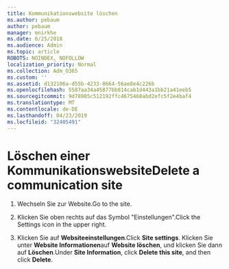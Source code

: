 ```yaml
---
title: Kommunikationswebsite löschen
ms.author: pebaum
author: pebaum
manager: mnirkhe
ms.date: 6/25/2018
ms.audience: Admin
ms.topic: article
ROBOTS: NOINDEX, NOFOLLOW
localization_priority: Normal
ms.collection: Adm_O365
ms.custom: ''
ms.assetid: d132106a-d55b-4233-8664-56ae8e4c226b
ms.openlocfilehash: 5587aa34a45877bb814cab1d443a1bb21a41eeb5
ms.sourcegitcommit: 9d78905c512192ffc4675468abd2efc5f2e4baf4
ms.translationtype: MT
ms.contentlocale: de-DE
ms.lasthandoff: 04/23/2019
ms.locfileid: "32405491"
---
```

# <a name="delete-a-communication-site"></a><span data-ttu-id="7727d-102">Löschen einer Kommunikationswebsite</span><span class="sxs-lookup"><span data-stu-id="7727d-102">Delete a communication site</span></span>

1. <span data-ttu-id="7727d-103">Wechseln Sie zur Website.</span><span class="sxs-lookup"><span data-stu-id="7727d-103">Go to the site.</span></span>
    
2. <span data-ttu-id="7727d-104">Klicken Sie oben rechts auf das Symbol "Einstellungen".</span><span class="sxs-lookup"><span data-stu-id="7727d-104">Click the Settings icon in the upper right.</span></span>
    
3. <span data-ttu-id="7727d-105">Klicken Sie auf **Websiteeinstellungen**.</span><span class="sxs-lookup"><span data-stu-id="7727d-105">Click **Site settings**.</span></span> <span data-ttu-id="7727d-106">Klicken Sie unter **Website Informationen**auf **Website löschen**, und klicken Sie dann auf **Löschen**.</span><span class="sxs-lookup"><span data-stu-id="7727d-106">Under **Site Information**, click **Delete this site**, and then click **Delete**.</span></span>
    

